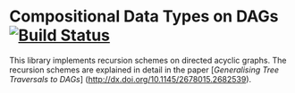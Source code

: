 # Compositional Data Types on DAGs [![Build Status](https://travis-ci.org/pa-ba/compdata-dags.svg?branch=master)](https://travis-ci.org/pa-ba/compdata-dags)


This library implements recursion schemes on directed acyclic
graphs. The recursion schemes are explained in detail in the paper
[*Generalising Tree Traversals to DAGs*]
(http://dx.doi.org/10.1145/2678015.2682539).
